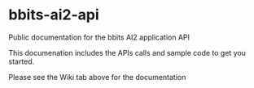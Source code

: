 # bbits-ai2-api
Public documentation for the bbits AI2 application API

This documenation includes the APIs calls and sample code to get you started.

Please see the Wiki tab above for the documentation
